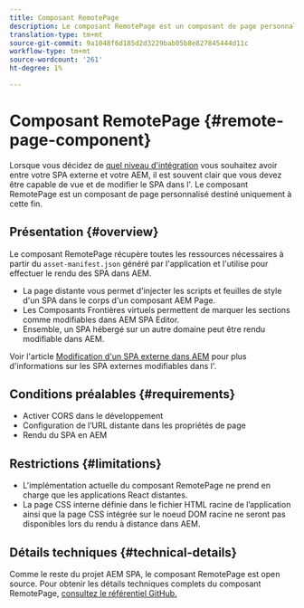 ```yaml
---
title: Composant RemotePage
description: Le composant RemotePage est un composant de page personnalisé permettant de modifier les SPA de réaction distantes dans AEM.
translation-type: tm+mt
source-git-commit: 9a1048f6d185d2d3229bab05b8e827845444d11c
workflow-type: tm+mt
source-wordcount: '261'
ht-degree: 1%

---
```


# Composant RemotePage {#remote-page-component}

Lorsque vous décidez de [quel niveau d&#39;intégration](/help/implementing/developing/headful-headless.md) vous souhaitez avoir entre votre SPA externe et votre AEM, il est souvent clair que vous devez être capable de vue et de modifier le SPA dans l&#39;. Le composant RemotePage est un composant de page personnalisé destiné uniquement à cette fin.

## Présentation {#overview}

Le composant RemotePage récupère toutes les ressources nécessaires à partir du `asset-manifest.json` généré par l&#39;application et l&#39;utilise pour effectuer le rendu des SPA dans AEM.

* La page distante vous permet d&#39;injecter les scripts et feuilles de style d&#39;un SPA dans le corps d&#39;un composant AEM Page.
* Les Composants Frontières virtuels permettent de marquer les sections comme modifiables dans AEM SPA Editor.
* Ensemble, un SPA hébergé sur un autre domaine peut être rendu modifiable dans AEM.

Voir l&#39;article [Modification d&#39;un SPA externe dans AEM](editing-external-spa.md) pour plus d&#39;informations sur les SPA externes modifiables dans l&#39;.

## Conditions préalables {#requirements}

* Activer CORS dans le développement
* Configuration de l’URL distante dans les propriétés de page
* Rendu du SPA en AEM

## Restrictions {#limitations}

* L&#39;implémentation actuelle du composant RemotePage ne prend en charge que les applications React distantes.
* La page CSS interne définie dans le fichier HTML racine de l’application ainsi que la page CSS intégrée sur le noeud DOM racine ne seront pas disponibles lors du rendu à distance dans AEM.

## Détails techniques {#technical-details}

Comme le reste du projet AEM SPA, le composant RemotePage est open source. Pour obtenir les détails techniques complets du composant RemotePage, [consultez le référentiel GitHub.](https://github.com/adobe/aem-spa-project-core/tree/master/ui.apps/src/main/content/jcr_root/apps/spa-project-core/components/remotepage)
